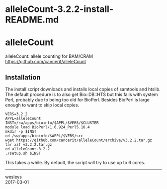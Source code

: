 # alleleCount-3.2.2-install-README.md

alleleCount
===========

alleleCount: allele counting for BAM/CRAM
<https://github.com/cancerit/alleleCount>

Installation
------------

The install script downloads and installs local copies of samtools and htslib.
The default procedure is to also get Bio::DB::HTS but this fails with system Perl,
probably due to being too old for BioPerl. Besides BioPerl is large enough to want
to skip local copies.

    VERS=3.2.2
    APPL=alleleCount
    INST=/sw/apps/bioinfo/$APPL/$VERS/$CLUSTER
    module load BioPerl/1.6.924_Perl5.18.4
    mkdir -p $INST
    cd /sw/apps/bioinfo/$APPL/$VERS/src
    wget https://github.com/cancerit/alleleCount/archive/v3.2.2.tar.gz
    tar xzf v3.2.2.tar.gz
    cd alleleCount-3.2.2
    ./setup.sh $INST

This takes a while. By default, the script will try to use up to 6 cores.

---
wesleys  
2017-03-01
